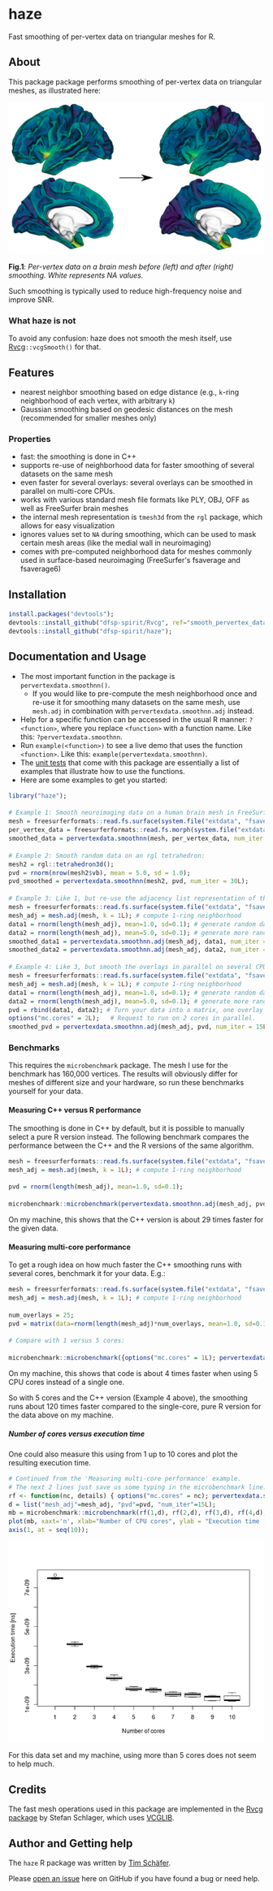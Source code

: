 # haze
Fast smoothing of per-vertex data on triangular meshes for R.


## About

This package package performs smoothing of per-vertex data on triangular meshes, as illustrated here:

![Vis](./web/haze.jpg?raw=true "Per-vertex data on a brain mesh before (left) and after (right) smoothing.")

**Fig.1**: *Per-vertex data on a brain mesh before (left) and after (right) smoothing. White represents NA values.*

Such smoothing is typically used to reduce high-frequency noise and improve SNR.

### What haze is not

To avoid any confusion: haze does not smooth the mesh itself, use [Rvcg](https://github.com/zarquon42b/Rvcg)`::vcgSmooth()` for that.

## Features

* nearest neighbor smoothing based on edge distance (e.g., `k`-ring neighborhood of each vertex, with arbitrary `k`)
* Gaussian smoothing based on geodesic distances on the mesh (recommended for smaller meshes only)


### Properties

* fast: the smoothing is done in C++
* supports re-use of neighborhood data for faster smoothing of several datasets on the same mesh
* even faster for several overlays: several overlays can be smoothed in parallel on multi-core CPUs.
* works with various standard mesh file formats like PLY, OBJ, OFF as well as FreeSurfer brain meshes
* the internal mesh representation is `tmesh3d` from the `rgl` package, which allows for easy visualization
* ignores values set to `NA` during smoothing, which can be used to mask certain mesh areas (like the medial wall in neuroimaging)
* comes with pre-computed neighborhood data for meshes commonly used in surface-based neuroimaging (FreeSurfer's fsaverage and fsaverage6)


## Installation

```r
install.packages("devtools");
devtools::install_github("dfsp-spirit/Rvcg", ref="smooth_pervertex_data");
devtools::install_github("dfsp-spirit/haze");
```

## Documentation and Usage

* The most important function in the package is `pervertexdata.smoothnn()`. 
  - If you would like to pre-compute the mesh neighborhood once and re-use it for smoothing many datasets on the same mesh, use `mesh.adj` in combination with `pervertexdata.smoothnn.adj` instead.
* Help for a specific function can be accessed in the usual R manner: `?<function>`, where you replace `<function>` with a function name. Like this: `?pervertexdata.smoothnn`.
* Run `example(<function>)` to see a live demo that uses the function `<function>`. Like this: `example(pervertexdata.smoothnn)`.
* The [unit tests](./tests/testthat/) that come with this package are essentially a list of examples that illustrate how to use the functions.
* Here are some examples to get you started:

```r
library("haze");

# Example 1: Smooth neuroimaging data on a human brain mesh in FreeSurfer format (see Fig.1 above):
mesh = freesurferformats::read.fs.surface(system.file("extdata", "fsaverage_mesh_lh_white", package = "haze", mustWork = TRUE));
per_vertex_data = freesurferformats::read.fs.morph(system.file("extdata", "fsaverage_lh_thickness", package = "haze", mustWork = TRUE));
smoothed_data = pervertexdata.smoothnn(mesh, per_vertex_data, num_iter = 300L, k = 2);

# Example 2: Smooth random data on an rgl tetrahedron:
mesh2 = rgl::tetrahedron3d();
pvd = rnorm(nrow(mesh2$vb), mean = 5.0, sd = 1.0);
pvd_smoothed = pervertexdata.smoothnn(mesh2, pvd, num_iter = 30L);

# Example 3: Like 1, but re-use the adjacency list representation of the mesh to smooth several per-vertex data overlays on the same mesh:
mesh = freesurferformats::read.fs.surface(system.file("extdata", "fsaverage_mesh_lh_white", package = "haze", mustWork = TRUE));
mesh_adj = mesh.adj(mesh, k = 1L); # compute 1-ring neighborhood
data1 = rnorm(length(mesh_adj), mean=1.0, sd=0.1); # generate random data
data2 = rnorm(length(mesh_adj), mean=5.0, sd=0.1); # generate more random data
smoothed_data1 = pervertexdata.smoothnn.adj(mesh_adj, data1, num_iter = 15L);
smoothed_data2 = pervertexdata.smoothnn.adj(mesh_adj, data2, num_iter = 15L);

# Example 4: Like 3, but smooth the overlays in parallel on several CPU cores:
mesh = freesurferformats::read.fs.surface(system.file("extdata", "fsaverage_mesh_lh_white", package = "haze", mustWork = TRUE));
mesh_adj = mesh.adj(mesh, k = 1L); # compute 1-ring neighborhood
data1 = rnorm(length(mesh_adj), mean=1.0, sd=0.1); # generate random data
data2 = rnorm(length(mesh_adj), mean=5.0, sd=0.1); # generate more random data
pvd = rbind(data1, data2); # Turn your data into a matrix, one overlay per row.
options("mc.cores" = 2L);   # Request to run on 2 cores in parallel.
smoothed_pvd = pervertexdata.smoothnn.adj(mesh_adj, pvd, num_iter = 15L); # Compute the smoothed matrix. When a matrix is passed, the rows are automatically handled in parallel, there is nothing more to do.
```

### Benchmarks

This requires the `microbenchmark` package. The mesh I use for the benchmark has 160,000 vertices. The results will obviously differ for meshes of different size and your hardware, so run these benchmarks yourself for your data.

#### Measuring C++ versus R performance

The smoothing is done in C++ by default, but it is possible to manually select a pure R version instead. The following benchmark compares the performance between the C++ and the R versions of the same algorithm.

```R
mesh = freesurferformats::read.fs.surface(system.file("extdata", "fsaverage_mesh_lh_white", package = "haze", mustWork = TRUE));
mesh_adj = mesh.adj(mesh, k = 1L); # compute 1-ring neighborhood

pvd = rnorm(length(mesh_adj), mean=1.0, sd=0.1);

microbenchmark::microbenchmark(pervertexdata.smoothnn.adj(mesh_adj, pvd, num_iter = 15L, method="R"), pervertexdata.smoothnn.adj(mesh_adj, pvd, num_iter = 15L, method="C++"), times=5L);
```

On my machine, this shows that the C++ version is about 29 times faster for the given data.


#### Measuring multi-core performance

To get a rough idea on how much faster the C++ smoothing runs with several cores, benchmark it for your data. E.g.:

```R
mesh = freesurferformats::read.fs.surface(system.file("extdata", "fsaverage_mesh_lh_white", package = "haze", mustWork = TRUE));
mesh_adj = mesh.adj(mesh, k = 1L); # compute 1-ring neighborhood

num_overlays = 25;
pvd = matrix(data=rnorm(length(mesh_adj)*num_overlays, mean=1.0, sd=0.1), nrow=num_overlays); # generate random data

# Compare with 1 versus 5 cores:

microbenchmark::microbenchmark({options("mc.cores" = 1L); pervertexdata.smoothnn.adj(mesh_adj, pvd, num_iter = 15L);}, {options("mc.cores" = 5L); pervertexdata.smoothnn.adj(mesh_adj, pvd, num_iter = 15L);}, times=5L);
```

On my machine, this shows that code is about 4 times faster when using 5 CPU cores instead of a single one.

So with 5 cores and the C++ version (Example 4 above), the smoothing runs about 120 times faster compared to the single-core, pure R version for the data above on my machine.

##### Number of cores versus execution time

One could also measure this using from 1 up to 10 cores and plot the resulting execution time.

```R
# Continued from the 'Measuring multi-core performance' example.
# The next 2 lines just save us some typing in the microbenchmark line.
rf <- function(nc, details) { options("mc.cores" = nc); pervertexdata.smoothnn.adj(details$mesh_adj, details$pvd, details$num_iter); }
d = list("mesh_adj"=mesh_adj, "pvd"=pvd, "num_iter"=15L);
mb = microbenchmark::microbenchmark(rf(1,d), rf(2,d), rf(3,d), rf(4,d), rf(5,d), rf(6,d), rf(7,d), rf(8,d), rf(9,d), rf(10,d), times=10L);
plot(mb, xaxt='n', xlab="Number of CPU cores", ylab = "Execution time [ns]");
axis(1, at = seq(10));
```

![Vis](./web/haze_multicore.png?raw=true "Haze multi-core performance.")

For this data set and my machine, using more than 5 cores does not seem to help much.

## Credits

The fast mesh operations used in this package are implemented in the [Rvcg package](https://github.com/zarquon42b/Rvcg) by Stefan Schlager, which uses [VCGLIB](http://vcg.isti.cnr.it/vcglib/).


## Author and Getting help

The `haze` R package was written by [Tim Schäfer](http://rcmd.org/ts).

Please [open an issue](https://github.com/dfsp-spirit/haze/issues) here on GitHub if you have found a bug or need help.

